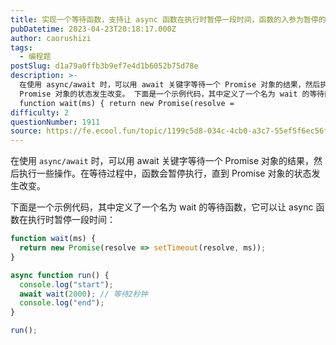 ```yaml
---
title: 实现一个等待函数，支持让 async 函数在执行时暂停一段时间，函数的入参为暂停的时间
pubDatetime: 2023-04-23T20:18:17.000Z
author: caorushizi
tags:
  - 编程题
postSlug: d1a79a0ffb3b9ef7e4d1b6052b75d78e
description: >-
  在使用 async/await 时，可以用 await 关键字等待一个 Promise 对象的结果，然后执行一些操作。在等待过程中，函数会暂停执行，直到
  Promise 对象的状态发生改变。 下面是一个示例代码，其中定义了一个名为 wait 的等待函数，它可以让 async 函数在执行时暂停一段时间：
  function wait(ms) { return new Promise(resolve =
difficulty: 2
questionNumber: 1911
source: https://fe.ecool.fun/topic/1199c5d8-034c-4cb0-a3c7-55ef5f6ec56f
---
```


在使用 `async/await` 时，可以用 await 关键字等待一个 Promise 对象的结果，然后执行一些操作。在等待过程中，函数会暂停执行，直到 Promise 对象的状态发生改变。

下面是一个示例代码，其中定义了一个名为 wait 的等待函数，它可以让 async 函数在执行时暂停一段时间：

```js
function wait(ms) {
  return new Promise(resolve => setTimeout(resolve, ms));
}

async function run() {
  console.log("start");
  await wait(2000); // 等待2秒钟
  console.log("end");
}

run();
```
